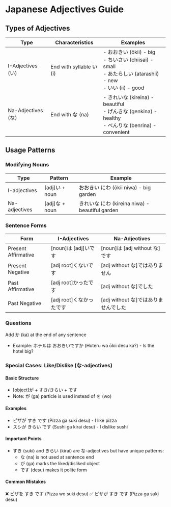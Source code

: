 # Japanese Adjectives Guide

## Types of Adjectives

| Type               | Characteristics          | Examples                                                                                                        |
| ------------------ | ------------------------ | --------------------------------------------------------------------------------------------------------------- |
| I-Adjectives (い)  | End with syllable い (i) | - おおきい (ōkii) - big<br>- ちいさい (chiisai) - small<br>- あたらしい (atarashii) - new<br>- いい (ii) - good |
| Na-Adjectives (な) | End with な (na)         | - きれいな (kireina) - beautiful<br>- げんきな (genkina) - healthy<br>- べんりな (benrina) - convenient         |

## Usage Patterns

### Modifying Nouns

| Type          | Pattern        | Example                                         |
| ------------- | -------------- | ----------------------------------------------- |
| I-adjectives  | [adj]い + noun | おおきい にわ (ōkii niwa) - big garden          |
| Na-adjectives | [adj]な + noun | きれいな にわ (kireina niwa) - beautiful garden |

### Sentence Forms

| Form                | I-Adjectives             | Na-Adjectives                        |
| ------------------- | ------------------------ | ------------------------------------ |
| Present Affirmative | [noun]は [adj]いです     | [noun]は [adj without な]です        |
| Present Negative    | [adj root]くないです     | [adj without な]ではありません       |
| Past Affirmative    | [adj root]かったです     | [adj without な]でした               |
| Past Negative       | [adj root]くなかったです | [adj without な]ではありませんでした |

### Questions

Add か (ka) at the end of any sentence

- Example: ホテルは おおきいですか (Hoteru wa ōkii desu ka?) - Is the hotel big?

### Special Cases: Like/Dislike (な-adjectives)

#### Basic Structure

- [object]が + すき/きらい + です
- Note: が (ga) particle is used instead of を (wo)

#### Examples

- ピザが すき です (Pizza ga suki desu) - I like pizza
- スシが きらい です (Sushi ga kirai desu) - I dislike sushi

#### Important Points

- すき (suki) and きらい (kirai) are な-adjectives but have unique patterns:
  - な (na) is not used at sentence end
  - が (ga) marks the liked/disliked object
  - です (desu) makes it polite form

#### Common Mistakes

❌ ピザを すき です (Pizza wo suki desu)
✅ ピザが すき です (Pizza ga suki desu)
